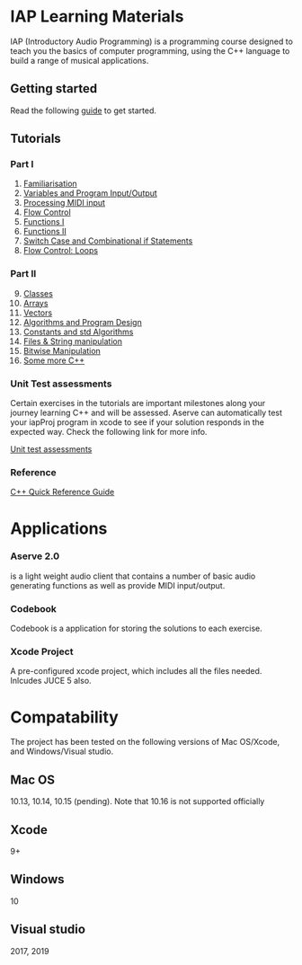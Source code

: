 # IAP Learning Materials

IAP (Introductory Audio Programming) is a programming course designed to teach you the basics of computer programming, using the C++ language to build a range of musical applications.

## Getting started

Read the following <a href="Tutorials/Getting%20Started.md">guide</a> to get started.


## Tutorials

### Part I
1.  <a href="Tutorials/Part%201/1%20-%20Familiarisation.md">Familiarisation</a>
2.  <a href="Tutorials/Part%201/2%20-%20Variables%20and%20IO.md">Variables and Program Input/Output</a>
3.  <a href="Tutorials/Part%201/3%20-%20Processing%20MIDI%20Input.md">Processing MIDI input</a>
4.  <a href="Tutorials/Part%201/4%20-%20Flow%20Control.md">Flow Control</a>
5.  <a href="Tutorials/Part%201/5%20-%20Functions.md">Functions I</a>
6.  <a href="Tutorials/Part%201/6%20-%20Functions%20II.md">Functions II</a>
7.  <a href="Tutorials/Part%201/7%20-%20Switch%20and%20Combinational%20Logic.md">Switch Case and Combinational if Statements</a>
8.  <a href="Tutorials/Part%201/8%20-%20Loops.md">Flow Control: Loops</a>

### Part II
9.  <a href="Tutorials/Part%202/9%20-%20Classes.md">Classes</a>
10.  <a href="Tutorials/Part%202/10%20-%20Arrays.md">Arrays</a>
11.  <a href="Tutorials/Part%202/11%20-%20Vector.md">Vectors</a>
12.  <a href="Tutorials/Part%202/12%20-%20Algorithms%20and%20Program%20design.md">Algorithms and Program Design</a>
13.  <a href="https://github.com/Sjhunt93/IAP-2019-2020/blob/master/Tutorials/Part%202/13%20-%20Constants%20and%20Algorithms%20II.md">Constants and std Algorithms</a>
14.  <a href="Tutorials/Part%202/14%20-%20Files%20and%20String%20Manipulation.md">Files & String manipulation</a>
15.  <a href="Tutorials/Part%202/15%20-%20Bitwise%20Manipulation.md">Bitwise Manipulation</a>
16.  <a href="Tutorials/Part%202/16%20-%20Some%20More%20CPP.md">Some more C++</a>

### Unit Test assessments

Certain exercises in the tutorials are important milestones along your journey learning C++ and will be assessed. Aserve can automatically test your iapProj program in xcode to see if your solution responds in the expected way. Check the following link for more info.

<a href="Solutions/Overview.md">Unit test assessments</a>

### Reference

<a href="Tutorials/C%2B%2B%20Quick%20Reference.md">C++ Quick Reference Guide</a>

# Applications 

### Aserve 2.0
is a light weight audio client that contains a number of basic audio generating functions as well as provide MIDI input/output.

### Codebook
Codebook is a application for storing the solutions to each exercise.

### Xcode Project

A pre-configured xcode project, which includes all the files needed. Inlcudes JUCE 5 also.

# Compatability 


The project has been tested on the following versions of Mac OS/Xcode, and Windows/Visual studio.

## Mac OS

10.13, 10.14, 10.15 (pending). Note that 10.16 is not supported officially

## Xcode

9+

## Windows

10 

## Visual studio

2017, 2019




